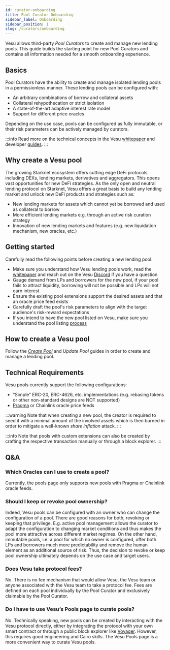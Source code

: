 ```yaml
---
id: curator-onboarding
title: Pool Curator Onboarding
sidebar_label: Onboarding
sidebar_position: 1
slug: /curators/onboarding
---
```



Vesu allows third-party _Pool Curators_ to create and manage new lending pools. This guide builds the starting point for new Pool Curators and contains all information needed for a smooth onboarding experience.

## Basics

Pool Curators have the ability to create and manage isolated lending pools in a permissionless manner. These lending pools can be configured with:

- An arbitrary combinations of borrow and collateral assets
- Collateral rehypothecation or strict isolation
- A state-of-the-art adaptive interest rate model
- Support for different price oracles

Depending on the use case, pools can be configured as fully immutable, or their risk parameters can be actively managed by curators.

:::info
Read more on the technical concepts in the Vesu [whitepaper](../explore/whitepaper) and developer [guides](../dev-guides/architecture).
:::

## Why create a Vesu pool

The growing Starknet ecosystem offers cutting edge DeFi protocols including DEXs, lending markets, derivatives and aggregators. This opens vast opportunities for new DeFi strategies. As the only open and neutral lending protocol on Starknet, Vesu offers a great basis to build any lending market and unlock new DeFi products and strategies such as:

- New lending markets for assets which cannot yet be borrowed and used as collateral to borrow
- More efficient lending markets e.g. through an active risk curation strategy
- Innovation of new lending markets and features (e.g. new liquidation mechanism, new oracles, etc.)

## Getting started

Carefully read the following points before creating a new lending pool:

- Make sure you understand how Vesu lending pools work, read the [whitepaper](../explore/whitepaper) and reach out on the Vesu [Discord](https://discord.gg/G9Gxgujj8T) if you have a question
- Gauge demand from LPs and borrowers for the new pool, if your pool fails to attract liquidity, borrowing will not be possible and LPs will not earn interest
- Ensure the existing pool extensions support the desired assets and that an oracle price feed exists
- Carefully draft the pool's risk parameters to align with the target audience's risk-reward expectations
- If you intend to have the new pool listed on Vesu, make sure you understand the pool listing [process](./listing)

## How to create a Vesu pool

Follow the [_Create Pool_](./creation) and _Update Pool_ guides in order to create and manage a lending pool.

## Technical Requirements

Vesu pools currently support the following configurations:

- “Simple” ERC-20, ERC-4626, etc. implementations (e.g. rebasing tokens or other non-standard designs are NOT supported)
- [Pragma](https://docs.pragma.build/v1/Resources/data-feeds/consuming-data) or Chainlink oracle price feeds

:::warning
Note that when creating a new pool, the creator is required to seed it with a minimal amount of the involved assets which is then burned in order to mitigate a well-known _share inflation_ attack.
:::

:::info
Note that pools with custom extensions can also be created by crafting the respective transaction manually or through a block explorer.
:::

## Q&A

### Which Oracles can I use to create a pool?

Currently, the pools page only supports new pools with Pragma or Chainlink oracle feeds.

### Should I keep or revoke pool ownership?

Indeed, Vesu pools can be configured with an owner who can change the configuration of a pool. There are good reasons for both, revoking or keeping that privilege. E.g. active pool management allows the curator to adapt the configuration to changing market conditions and thus makes the pool more attractive across different market regimes. On the other hand, immutable pools, i.e. a pool for which no owner is configured, offer both LPs and borrowers much more predictability and remove the human element as an additional source of risk. Thus, the decision to revoke or keep pool ownership ultimately depends on the use case and target users.

### Does Vesu take protocol fees?

No. There is no fee mechanism that would allow Vesu, the Vesu team or anyone associated with the Vesu team to take a protocol fee. Fees are defined on each pool individually by the Pool Curator and exclusively claimable by the Pool Curator.

### Do I have to use Vesu’s Pools page to curate pools?

No. Technically speaking, new pools can be created by interacting with the Vesu protocol directly, either by integrating the protocol with your own smart contract or through a public block explorer like [Voyager](https://voyager.online). However, this requires good engineering and Cairo skills. The Vesu Pools page is a more convenient way to curate Vesu pools.
